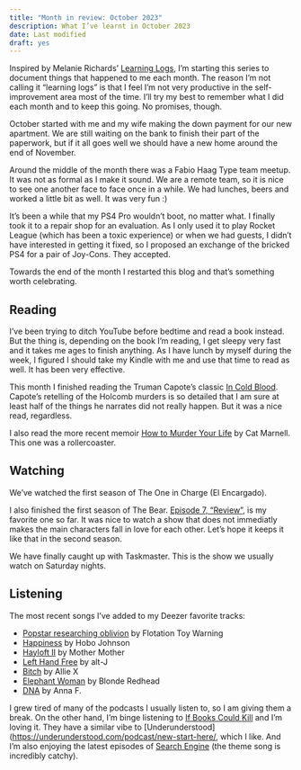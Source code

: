 ```yaml
---
title: "Month in review: October 2023"
description: What I’ve learnt in October 2023
date: Last modified
draft: yes
---
```

Inspired by Melanie Richards’ [Learning Logs](https://melanie-richards.com/blog/tags/learning-log), I’m starting this series to document things that happened to me each month. The reason I’m not calling it “learning logs” is that I feel I’m not very productive in the self-improvement area most of the time. I’ll try my best to remember what I did each month and to keep this going. No promises, though.

October started with me and my wife making the down payment for our new apartment. We are still waiting on the bank to finish their part of the paperwork, but if it all goes well we should have a new home around the end of November.

Around the middle of the month there was a Fabio Haag Type team meetup. It was not as formal as I make it sound. We are a remote team, so it is nice to see one another face to face once in a while. We had lunches, beers and worked a little bit as well. It was very fun :)

It’s been a while that my PS4 Pro wouldn’t boot, no matter what. I finally took it to a repair shop for an evaluation. As I only used it to play Rocket League (which has been a toxic experience) or when we had guests, I didn’t have interested in getting it fixed, so I proposed an exchange of the bricked PS4 for a pair of Joy-Cons. They accepted.

Towards the end of the month I restarted this blog and that’s something worth celebrating.

## Reading

I’ve been trying to ditch YouTube before bedtime and read a book instead. But the thing is, depending on the book I’m reading, I get sleepy very fast and it takes me ages to finish anything. As I have lunch by myself during the week, I figured I should take my Kindle with me and use that time to read as well. It has been very effective.

This month I finished reading the Truman Capote’s classic [In Cold Blood](https://www.penguinrandomhouse.com/books/23728/in-cold-blood-by-truman-capote/). Capote’s retelling of the Holcomb murders is so detailed that I am sure at least half of the things he narrates did not really happen. But it was a nice read, regardless.

I also read the more recent memoir [How to Murder Your Life](https://www.simonandschuster.ca/books/How-to-Murder-Your-Life/Cat-Marnell/9781476752419) by Cat Marnell. This one was a rollercoaster.

## Watching

We’ve watched the first season of The One in Charge (El Encargado).

I also finished the first season of The Bear. [Episode 7, “Review”](https://www.imdb.com/title/tt18233708/?ref_=ttep_ep7), is my favorite one so far. It was nice to watch a show that does not immediatly makes the main characters fall in love for each other. Let’s hope it keeps it like that in the second season.

We have finally caught up with Taskmaster. This is the show we usually watch on Saturday nights.

## Listening

The most recent songs I’ve added to my Deezer favorite tracks:

- [Popstar researching oblivion](https://www.youtube.com/watch?v=Nlwp9GT2KFQ) by Flotation Toy Warning
- [Happiness](https://www.youtube.com/watch?v=xGK86V8puAM) by Hobo Johnson
- [Hayloft II](https://www.youtube.com/watch?v=LTEZm5AYslw) by Mother Mother
- [Left Hand Free](https://www.youtube.com/watch?v=NRWUoDpo2fo) by alt-J
- [Bitch](https://www.youtube.com/watch?v=l3K1UlEaVGw) by Allie X
- [Elephant Woman](https://www.youtube.com/watch?v=SCMMZHlSQCQ) by Blonde Redhead
- [DNA](https://www.youtube.com/watch?v=W_vR5u5QxZY) by Anna F.

I grew tired of many of the podcasts I usually listen to, so I am giving them a break. On the other hand, I’m binge listening to [If Books Could Kill](https://www.patreon.com/IfBooksPod) and I’m loving it. They have a similar vibe to [Underunderstood](https://underunderstood.com/podcast/new-start-here/, which I like. And I’m also enjoying the latest episodes of [Search Engine](https://pjvogt.substack.com/p/welcome-to-search-engine) (the theme song is incredibly catchy).
